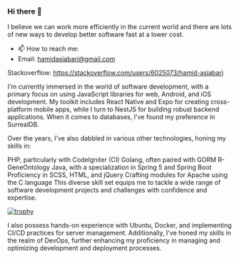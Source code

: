 ### Hi there 👋
I believe we can work more efficiently in the current world and there are lots of new ways to develop better software fast at a lower cost.


- 📫 How to reach me:
- Email: hamidasiabari@gmail.com

Stackoverflow: https://stackoverflow.com/users/6025073/hamid-asiabari


I'm currently immersed in the world of software development, with a primary focus on using JavaScript libraries for web, Android, and iOS development. My toolkit includes React Native and Expo for creating cross-platform mobile apps, while I turn to NestJS for building robust backend applications. When it comes to databases, I've found my preference in SurrealDB.

Over the years, I've also dabbled in various other technologies, honing my skills in:

PHP, particularly with CodeIgniter (CI)
Golang, often paired with GORM
R-GeneOntology
Java, with a specialization in Spring 5 and Spring Boot
Proficiency in SCSS, HTML, and jQuery
Crafting modules for Apache using the C language
This diverse skill set equips me to tackle a wide range of software development projects and challenges with confidence and expertise.



[![trophy](https://github-profile-trophy.vercel.app/?username=HamidAsiabari&theme=juicyfresh)](https://github.com/ryo-ma/github-profile-trophy)




I also possess hands-on experience with Ubuntu, Docker, and implementing CI/CD practices for server management. Additionally, I've honed my skills in the realm of DevOps, further enhancing my proficiency in managing and optimizing development and deployment processes.




<!-- development would be like order task and we will serve that task  -->


<!--
**HamidAsiabari/HamidAsiabari** is a ✨ _special_ ✨ repository because its `README.md` (this file) appears on your GitHub profile.

Here are some ideas to get you started:

- 🔭 I’m currently working on ...
- 🌱 I’m currently learning ...
- 👯 I’m looking to collaborate on ...
- 🤔 I’m looking for help with ...
- 💬 Ask me about ...
- 📫 How to reach me: ...
- 😄 Pronouns: ...
- ⚡ Fun fact: ...
-->
